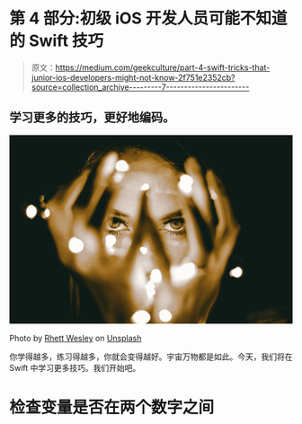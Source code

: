# 第 4 部分:初级 iOS 开发人员可能不知道的 Swift 技巧

> 原文：<https://medium.com/geekculture/part-4-swift-tricks-that-junior-ios-developers-might-not-know-2f751e2352cb?source=collection_archive---------7----------------------->

## 学习更多的技巧，更好地编码。

![](img/25b226b4eeff2ad7543ed3c481c3649b.png)

Photo by [Rhett Wesley](https://unsplash.com/@rhett__noonan?utm_source=medium&utm_medium=referral) on [Unsplash](https://unsplash.com?utm_source=medium&utm_medium=referral)

你学得越多，练习得越多，你就会变得越好。宇宙万物都是如此。今天，我们将在 Swift 中学习更多技巧。我们开始吧。

# 检查变量是否在两个数字之间